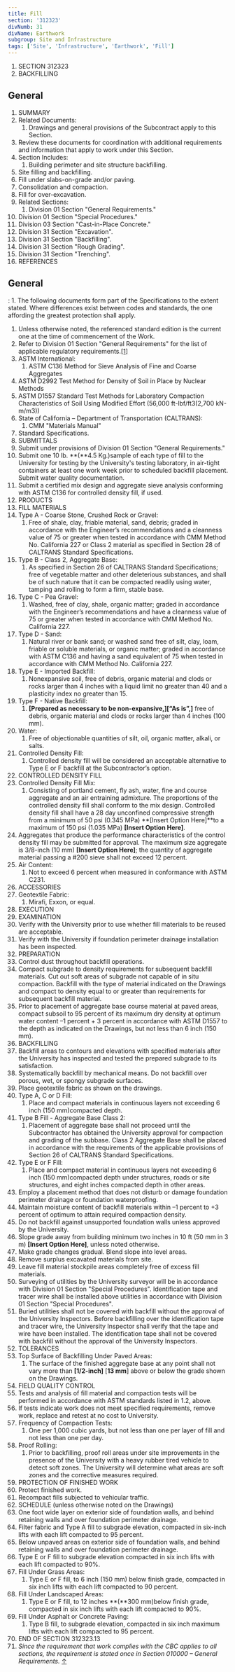 ```yaml
---
title: Fill
section: '312323'
divNumb: 31
divName: Earthwork
subgroup: Site and Infrastructure
tags: ['Site', 'Infrastructure', 'Earthwork', 'Fill']
---
```


1. SECTION 312323
1. BACKFILLING

## General

   1. SUMMARY
   1. Related Documents:
      1. Drawings and general provisions of the Subcontract apply to this Section.
   1. Review these documents for coordination with additional requirements and information that apply to work under this Section.
   1. Section Includes:
      1. Building perimeter and site structure backfilling.
   1. Site filling and backfilling.
   1. Fill under slabs-on-grade and/or paving.
   1. Consolidation and compaction.
   1. Fill for over-excavation.
   1. Related Sections:
      1. Division 01 Section "General Requirements."
   1. Division 01 Section "Special Procedures."
   1. Division 03 Section "Cast-in-Place Concrete."
   1. Division 31 Section "Excavation".
   1. Division 31 Section "Backfilling".
   1. Division 31 Section "Rough Grading".
   1. Division 31 Section "Trenching".
   1. REFERENCES 

## General

:
      1. The following documents form part of the Specifications to the extent stated. Where differences exist between codes and standards, the one affording the greatest protection shall apply.
   1. Unless otherwise noted, the referenced standard edition is the current one at the time of commencement of the Work.
   1. Refer to Division 01 Section "General Requirements" for the list of applicable regulatory requirements.[[1]](#footnote-1)
   1. ASTM International:
      1. ASTM C136 Method for Sieve Analysis of Fine and Coarse Aggregates
   1. ASTM D2992 Test Method for Density of Soil in Place by Nuclear Methods
   1. ASTM D1557 Standard Test Methods for Laboratory Compaction Characteristics of Soil Using Modified Effort (56,000 ft-lbf/ft3(2,700 kN-m/m3))
   1. State of California – Department of Transportation (CALTRANS):
      1. CMM "Materials Manual" 
   1. Standard Specifications.
   1. SUBMITTALS
   1. Submit under provisions of Division 01 Section "General Requirements."
   1. Submit one 10 lb. **(**4.5 Kg.)sample of each type of fill to the University for testing by the University's testing laboratory, in air-tight containers at least one work week prior to scheduled backfill placement. Submit water quality documentation.
   1. Submit a certified mix design and aggregate sieve analysis conforming with ASTM C136 for controlled density fill, if used. 
   1. PRODUCTS
   1. FILL MATERIALS
   1. Type A - Coarse Stone, Crushed Rock or Gravel:
      1. Free of shale, clay, friable material, sand, debris; graded in accordance with the Engineer’s recommendations and a cleanness value of 75 or greater when tested in accordance with CMM Method No. California 227 or Class 2 material as specified in Section 28 of CALTRANS Standard Specifications.
   1. Type B - Class 2, Aggregate Base:
      1. As specified in Section 26 of CALTRANS Standard Specifications; free of vegetable matter and other deleterious substances, and shall be of such nature that it can be compacted readily using water, tamping and rolling to form a firm, stable base.
   1. Type C - Pea Gravel:
      1. Washed, free of clay, shale, organic matter; graded in accordance with the Engineer’s recommendations and have a cleanness value of 75 or greater when tested in accordance with CMM Method No. California 227.
   1. Type D - Sand:
      1. Natural river or bank sand; or washed sand free of silt, clay, loam, friable or soluble materials, or organic matter; graded in accordance with ASTM C136 and having a sand equivalent of 75 when tested in accordance with CMM Method No. California 227.
   1. Type E - Imported Backfill:
      1. Nonexpansive soil, free of debris, organic material and clods or rocks larger than 4 inches with a liquid limit no greater than 40 and a plasticity index no greater than 15.
   1. Type F - Native Backfill:
      1. **[Prepared as necessary to be non-expansive,][“As is”,]** free of debris, organic material and clods or rocks larger than 4 inches (100 mm).
   1. Water:
      1. Free of objectionable quantities of silt, oil, organic matter, alkali, or salts.
   1. Controlled Density Fill:
      1. Controlled density fill will be considered an acceptable alternative to Type E or F backfill at the Subcontractor’s option.
   1. CONTROLLED DENSITY FILL
   1. Controlled Density Fill Mix:
      1. Consisting of portland cement, fly ash, water, fine and course aggregate and an air entraining admixture. The proportions of the controlled density fill shall conform to the mix design. Controlled density fill shall have a 28 day unconfined compressive strength from a minimum of 50 psi (0.345 MPa) **[Insert Option Here]**to a maximum of 150 psi (1.035 MPa) **[Insert Option Here]**.
   1. Aggregates that produce the performance characteristics of the control density fill may be submitted for approval. The maximum size aggregate is 3/8-inch (10 mm) **[Insert Option Here]**; the quantity of aggregate material passing a #200 sieve shall not exceed 12 percent.
   1. Air Content:
      1. Not to exceed 6 percent when measured in conformance with ASTM C231.
   1. ACCESSORIES
   1. Geotextile Fabric:
      1. Mirafi, Exxon, or equal.
   1. EXECUTION
   1. EXAMINATION
   1. Verify with the University prior to use whether fill materials to be reused are acceptable.
   1. Verify with the University if foundation perimeter drainage installation has been inspected.
   1. PREPARATION
   1. Control dust throughout backfill operations.
   1. Compact subgrade to density requirements for subsequent backfill materials. Cut out soft areas of subgrade not capable of in situ compaction. Backfill with the type of material indicated on the Drawings and compact to density equal to or greater than requirements for subsequent backfill material.
   1. Prior to placement of aggregate base course material at paved areas, compact subsoil to 95 percent of its maximum dry density at optimum water content –1 percent + 3 percent in accordance with ASTM D1557 to the depth as indicated on the Drawings, but not less than 6 inch (150 mm).
   1. BACKFILLING
   1. Backfill areas to contours and elevations with specified materials after the University has inspected and tested the prepared subgrade to its satisfaction.
   1. Systematically backfill by mechanical means. Do not backfill over porous, wet, or spongy subgrade surfaces.
   1. Place geotextile fabric as shown on the drawings.
   1. Type A, C or D Fill:
      1. Place and compact materials in continuous layers not exceeding 6 inch (150 mm)compacted depth.
   1. Type B Fill - Aggregate Base Class 2:
      1. Placement of aggregate base shall not proceed until the Subcontractor has obtained the University approval for compaction and grading of the subbase. Class 2 Aggregate Base shall be placed in accordance with the requirements of the applicable provisions of Section 26 of CALTRANS Standard Specifications.
   1. Type E or F Fill:
      1. Place and compact material in continuous layers not exceeding 6 inch (150 mm)compacted depth under structures, roads or site structures, and eight inches compacted depth in other areas.
   1. Employ a placement method that does not disturb or damage foundation perimeter drainage or foundation waterproofing.
   1. Maintain moisture content of backfill materials within –1 percent to +3 percent of optimum to attain required compaction density.
   1. Do not backfill against unsupported foundation walls unless approved by the University.
   1. Slope grade away from building minimum two inches in 10 ft (50 mm in 3 m) **[Insert Option Here]**, unless noted otherwise.
   1. Make grade changes gradual. Blend slope into level areas.
   1. Remove surplus excavated materials from site.
   1. Leave fill material stockpile areas completely free of excess fill materials.
   1. Surveying of utilities by the University surveyor will be in accordance with Division 01 Section "Special Procedures". Identification tape and tracer wire shall be installed above utilities in accordance with Division 01 Section "Special Procedures".
   1. Buried utilities shall not be covered with backfill without the approval of the University Inspectors. Before backfilling over the identification tape and tracer wire, the University Inspector shall verify that the tape and wire have been installed. The identification tape shall not be covered with backfill without the approval of the University Inspectors.
   1. TOLERANCES
   1. Top Surface of Backfilling Under Paved Areas:
      1. The surface of the finished aggregate base at any point shall not vary more than **[1/2-inch]** [**13 mm**] above or below the grade shown on the Drawings.
   1. FIELD QUALITY CONTROL
   1. Tests and analysis of fill material and compaction tests will be performed in accordance with ASTM standards listed in 1.2, above.
   1. If tests indicate work does not meet specified requirements, remove work, replace and retest at no cost to University.
   1. Frequency of Compaction Tests:
      1. One per 1,000 cubic yards, but not less than one per layer of fill and not less than one per day.
   1. Proof Rolling:
      1. Prior to backfilling, proof roll areas under site improvements in the presence of the University with a heavy rubber tired vehicle to detect soft zones. The University will determine what areas are soft zones and the corrective measures required.
   1. PROTECTION OF FINISHED WORK
   1. Protect finished work.
   1. Recompact fills subjected to vehicular traffic.
   1. SCHEDULE (unless otherwise noted on the Drawings)
   1. One foot wide layer on exterior side of foundation walls, and behind retaining walls and over foundation perimeter drainage.
   1. Filter fabric and Type A fill to subgrade elevation, compacted in six-inch lifts with each lift compacted to 95 percent.
   1. Below unpaved areas on exterior side of foundation walls, and behind retaining walls and over foundation perimeter drainage.
   1. Type E or F fill to subgrade elevation compacted in six inch lifts with each lift compacted to 90%.
   1. Fill Under Grass Areas:
      1. Type E or F fill, to 6 inch (150 mm) below finish grade, compacted in six inch lifts with each lift compacted to 90 percent.
   1. Fill Under Landscaped Areas:
      1. Type E or F fill, to 12 inches **(**300 mm)below finish grade, compacted in six inch lifts with each lift compacted to 90%.
   1. Fill Under Asphalt or Concrete Paving:
      1. Type B fill, to subgrade elevation, compacted in six inch maximum lifts with each lift compacted to 95 percent.
   1. END OF SECTION 312323.13
   1.  *Since the requirement that work complies with the CBC applies to all sections, the requirement is stated once in Section 010000 – General Requirements.* [↑](#footnote-ref-1)

